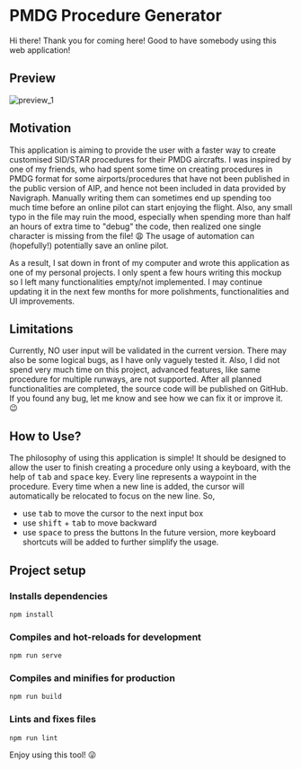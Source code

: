 # PMDG Procedure Generator

Hi there! Thank you for coming here! Good to have somebody using this web application!

## Preview
![preview_1](https://user-images.githubusercontent.com/40462331/91641085-b8fd9380-ea54-11ea-842a-20a2b98a2e68.png)

## Motivation
This application is aiming to provide the user with a faster way to create customised SID/STAR procedures for their PMDG aircrafts. I was inspired by one of my friends, who had spent some time on creating procedures in PMDG format for some airports/procedures that have not been published in the public version of AIP, and hence not been included in data provided by Navigraph. Manually writing them can sometimes end up spending too much time before an online pilot can start enjoying the flight. Also, any small typo in the file may ruin the mood, especially when spending more than half an hours of extra time to "debug" the code, then realized one single character is missing from the file! 😩 The usage of automation can (hopefully!) potentially save an online pilot.

As a result, I sat down in front of my computer and wrote this application as one of my personal projects. I only spent a few hours writing this mockup so I left many functionalities empty/not implemented. I may continue updating it in the next few months for more polishments, functionalities and UI improvements.

## Limitations
Currently, NO user input will be validated in the current version. There may also be some logical bugs, as I have only vaguely tested it. Also, I did not spend very much time on this project, advanced features, like same procedure for multiple runways, are not supported. After all planned functionalities are completed, the source code will be published on GitHub. If you found any bug, let me know and see how we can fix it or improve it. 😉

## How to Use?
The philosophy of using this application is simple! It should be designed to allow the user to finish creating a procedure only using a keyboard, with the help of <kbd>tab</kbd> and <kbd>space</kbd> key. Every line represents a waypoint in the procedure. Every time when a new line is added, the cursor will automatically be relocated to focus on the new line. So,
+ use <kbd>tab</kbd> to move the cursor to the next input box
+ use <kbd>shift</kbd> + <kbd>tab</kbd> to move backward
+ use <kbd>space</kbd> to press the buttons
In the future version, more keyboard shortcuts will be added to further simplify the usage.

## Project setup
### Installs dependencies
```
npm install
```

### Compiles and hot-reloads for development
```
npm run serve
```

### Compiles and minifies for production
```
npm run build
```

### Lints and fixes files
```
npm run lint
```

Enjoy using this tool! 😜
